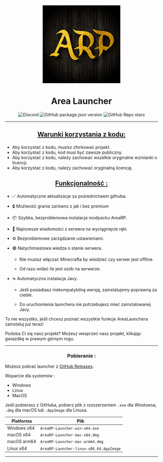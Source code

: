 <p align="center"><img src="../src/assets/images/icon.png" alt="icon-launcher"></p>

<h1 align="center">Area Launcher</h1>

[<p align="center">]()
![Discord](https://img.shields.io/discord/757619374084325496?style=for-the-badge)
![GitHub package.json version](https://img.shields.io/github/package-json/v/Felix-1871/AreaRP-Launcher?style=for-the-badge)
![GitHub Repo stars](https://img.shields.io/github/stars/Felix-1871/AreaRP-Launcher?style=for-the-badge)

<!-- TODO Get link <p align="center">
    <a href="http://discord.gg/">
        <img src="https://invidget.switchblade.xyz/e9q7Yr2cuQ">
    </a>
</p> -->

---

## **<ins><p align="center">Warunki korzystania z kodu:</p>**

- Aby korzystać z kodu, musisz zforkować projekt.
- Aby korzystać z kodu, kod musi być zawsze publiczny.
- Aby korzystać z kodu, należy zachować wszelkie oryginalne wzmianki o licencji.
- Aby korzystać z kodu, należy zachować oryginalną licencję.

## **<ins><p align="center">Funkcjonalność :</p>**

- ✅ Automatyczne aktualizacje za pośrednictwem githuba.

- 🔒 Możlwość grania zarówno z jak i bez premium

- 📦 Szybka, bezproblemowa instalacja modpacku AreaRP.

- 📰 Najnowsze wiadomości z serwera na wyciągnięcie ręki.

- ⚙️ Bezproblemowe zarządzanie ustawieniami.

- 🟢 Natychmiastowa wiedza o stanie serwera.

  - Nie musisz włączać Minecrafta by wiedzieć czy serwer jest offline.

  - Od razu widać ile jest osób na serwerze.

- ☕  Automatyczna instalacja Javy.

  - Jeśli posiadiasz niekompatybilną wersję, zainstalujemy poprawną za ciebie.

  - Do uruchomienia launchera nie potrzebujesz mieć zainstalowanej Javy.

To nie wszystko, jeśli chcesz poznać wszystkie funkcje AreaLaunchera zainstaluj już teraz!

Podoba Ci się nasz projekt? Możesz wesprzeć nasz projekt, klikając gwiazdkę w prawym górnym rogu.

---

### **<p align="center">Pobieranie :**

Możesz pobrać launcher z [GitHub Releases](../../../releases).

Wsparcie dla systemów :

- Windows
- Linux
- MacOS

Jeśli pobierasz z GitHuba, pobierz plik z rozszerzeniem `.exe` dla Windowsa, `.dmg` dla macOS lub `.AppImage` dla Linuxa.

 Platforma | Plik |
| -------- | ---- |
| Windows x64 | `AreaRP-Launcher-win-x64.exe` |
| macOS x64 | `AreaRP-Launcher-mac-x64.dmg` |
| macOS arm64 | `AreaRP-Launcher-mac-arm64.dmg` |
| Linux x64 | `AreaRP-Launcher-linux-x86_64.AppImage` |

---
